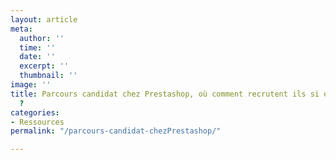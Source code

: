 ```yaml
---
layout: article
meta:
  author: ''
  time: ''
  date: ''
  excerpt: ''
  thumbnail: ''
image: ''
title: Parcours candidat chez Prestashop, où comment recrutent ils si efficacement
  ?
categories:
- Ressources
permalink: "/parcours-candidat-chezPrestashop/"

---
```

